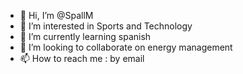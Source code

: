 - 👋 Hi, I’m @SpallM
- 👀 I’m interested in Sports and Technology
- 🌱 I’m currently learning spanish
- 💞️ I’m looking to collaborate on energy management
- 📫 How to reach me : by email

<!---
SpallM/SpallM is a ✨ special ✨ repository because its `README.md` (this file) appears on your GitHub profile.
You can click the Preview link to take a look at your changes.
--->
